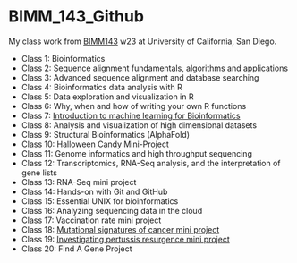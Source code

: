 # BIMM_143_Github
My class work from [BIMM143](https://bioboot.github.io/bimm143_W23/) w23 at University of California, San Diego.


- Class 1: Bioinformatics 
- Class 2: Sequence alignment fundamentals, algorithms and applications
- Class 3: Advanced sequence alignment and database searching
- Class 4: Bioinformatics data analysis with R
- Class 5: Data exploration and visualization in R
- Class 6: Why, when and how of writing your own R functions
- Class 7: [Introduction to machine learning for Bioinformatics](https://github.com/Patricyoung1106/BIMM_143_Github/blob/main/BIMM143%20Lab%2007.md)
- Class 8: Analysis and visualization of high dimensional datasets
- Class 9: Structural Bioinformatics (AlphaFold)
- Class 10: Halloween Candy Mini-Project
- Class 11: Genome informatics and high throughput sequencing
- Class 12: Transcriptomics, RNA-Seq analysis, and the interpretation of gene lists
- Class 13: RNA-Seq mini project
- Class 14: Hands-on with Git and GitHub
- Class 15: Essential UNIX for bioinformatics
- Class 16: Analyzing sequencing data in the cloud
- Class 17: Vaccination rate mini project
- Class 18: [Mutational signatures of cancer mini project](https://github.com/Patricyoung1106/BIMM_143_Github/blob/main/Lab%2018.md)
- Class 19: [Investigating pertussis resurgence mini project](https://github.com/Patricyoung1106/BIMM_143_Github/blob/main/BIMM%20143%20Lab%2019.md)
- Class 20: Find A Gene Project 
